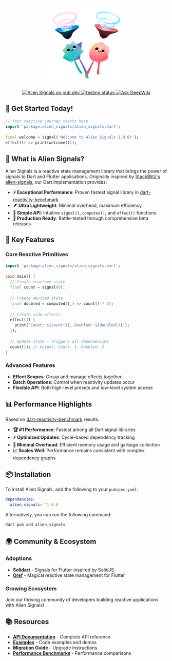 <p align="center">
  <img src="assets/logo.png" width="250"><br>
<p>

<p align="center">
  <a href="https://pub.dev/packages/alien_signals">
    <img src="https://img.shields.io/pub/v/alien_signals" alt="Alien Signals on pub.dev" />
  </a>
  <a href="https://github.com/medz/alien-signals-dart/actions/workflows/test.yml">
    <img src="https://github.com/medz/alien-signals-dart/actions/workflows/test.yml/badge.svg" alt="testing status" />
  </a>
  <a href="https://deepwiki.com/medz/alien-signals-dart"><img src="https://deepwiki.com/badge.svg" alt="Ask DeepWiki"></a>
</p>

## 🎊 Get Started Today!

```dart
// Your reactive journey starts here
import 'package:alien_signals/alien_signals.dart';

final welcome = signal('Welcome to Alien Signals 1.0.0!');
effect(() => print(welcome()));
```

## 🌟 What is Alien Signals?

Alien Signals is a reactive state management library that brings the power of signals to Dart and Flutter applications. Originally inspired by [StackBlitz's alien-signals](https://github.com/stackblitz/alien-signals), our Dart implementation provides:

- **⚡ Exceptional Performance**: Proven fastest signal library in [dart-reactivity-benchmark](https://github.com/medz/dart-reactivity-benchmark)
- **🪶 Ultra Lightweight**: Minimal overhead, maximum efficiency
- **🎯 Simple API**: Intuitive `signal()`, `computed()`, and `effect()` functions
- **🔧 Production Ready**: Battle-tested through comprehensive beta releases

## 🚀 Key Features

### Core Reactive Primitives

```dart
import 'package:alien_signals/alien_signals.dart';

void main() {
  // Create reactive state
  final count = signal(0);

  // Create derived state
  final doubled = computed((_) => count() * 2);

  // Create side effects
  effect(() {
    print('Count: ${count()}, Doubled: ${doubled()}');
  });

  // Update state - triggers all dependencies
  count(1); // Output: Count: 1, Doubled: 2
}
```

### Advanced Features

- **Effect Scopes**: Group and manage effects together
- **Batch Operations**: Control when reactivity updates occur
- **Flexible API**: Both high-level presets and low-level system access

## 📊 Performance Highlights

Based on [dart-reactivity-benchmark](https://github.com/medz/dart-reactivity-benchmark) results:

- **🏆 #1 Performance**: Fastest among all Dart signal libraries
- **⚡ Optimized Updates**: Cycle-based dependency tracking
- **🎯 Minimal Overhead**: Efficient memory usage and garbage collection
- **📈 Scales Well**: Performance remains consistent with complex dependency graphs

## 📦 Installation

To install Alien Signals, add the following to your `pubspec.yaml`:

```yaml
dependencies:
  alien_signals: ^1.0.0
```

Alternatively, you can run the following command:

```bash
dart pub add alien_signals
```

## 🌍 Community & Ecosystem

### Adoptions
- **[Solidart](https://github.com/nank1ro/solidart)** - Signals for Flutter inspired by SolidJS
- **[Oref](https://github.com/medz/oref)** - Magical reactive state management for Flutter

### Growing Ecosystem
Join our thriving community of developers building reactive applications with Alien Signals!

## 📚 Resources

- **[API Documentation](https://pub.dev/documentation/alien_signals/latest/)** - Complete API reference
- **[Examples](https://github.com/medz/alien-signals-dart/tree/main/example)** - Code examples and demos
- **[Migration Guide](MIGRATION.md)** - Upgrade instructions
- **[Performance Benchmarks](https://github.com/medz/dart-reactivity-benchmark)** - Performance comparisons
